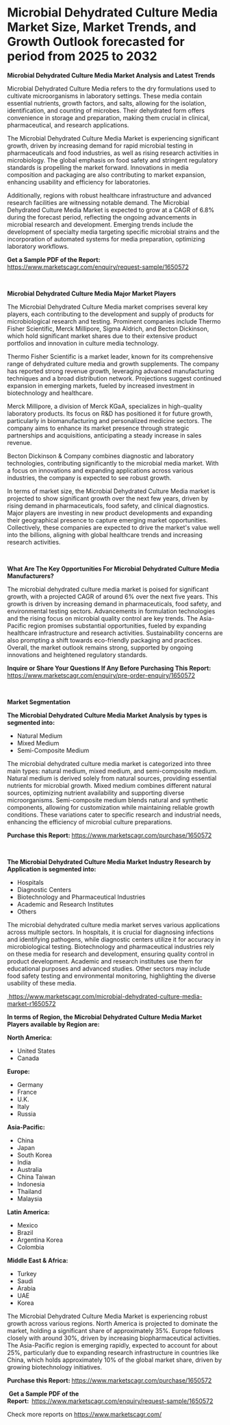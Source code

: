<p><h1>Microbial Dehydrated Culture Media Market Size, Market Trends, and Growth Outlook forecasted for period from 2025 to 2032</h1></p><p><strong>Microbial Dehydrated Culture Media Market Analysis and Latest Trends</strong></p>
<p><p>Microbial Dehydrated Culture Media refers to the dry formulations used to cultivate microorganisms in laboratory settings. These media contain essential nutrients, growth factors, and salts, allowing for the isolation, identification, and counting of microbes. Their dehydrated form offers convenience in storage and preparation, making them crucial in clinical, pharmaceutical, and research applications. </p><p>The Microbial Dehydrated Culture Media Market is experiencing significant growth, driven by increasing demand for rapid microbial testing in pharmaceuticals and food industries, as well as rising research activities in microbiology. The global emphasis on food safety and stringent regulatory standards is propelling the market forward. Innovations in media composition and packaging are also contributing to market expansion, enhancing usability and efficiency for laboratories.</p><p>Additionally, regions with robust healthcare infrastructure and advanced research facilities are witnessing notable demand. The Microbial Dehydrated Culture Media Market is expected to grow at a CAGR of 6.8% during the forecast period, reflecting the ongoing advancements in microbial research and development. Emerging trends include the development of specialty media targeting specific microbial strains and the incorporation of automated systems for media preparation, optimizing laboratory workflows.</p></p>
<p><strong>Get a Sample PDF of the Report:&nbsp;</strong> <a href="https://www.marketscagr.com/enquiry/request-sample/1650572?utm_campaign=2770&utm_medium=2&utm_source=Github&utm_content=ia&utm_term=23032025&utm_id=microbial-dehydrated-culture-media">https://www.marketscagr.com/enquiry/request-sample/1650572</a></p>
<p>&nbsp;</p>
<p><strong>Microbial Dehydrated Culture Media Major Market Players</strong></p>
<p><p>The Microbial Dehydrated Culture Media market comprises several key players, each contributing to the development and supply of products for microbiological research and testing. Prominent companies include Thermo Fisher Scientific, Merck Millipore, Sigma Aldrich, and Becton Dickinson, which hold significant market shares due to their extensive product portfolios and innovation in culture media technology.</p><p>Thermo Fisher Scientific is a market leader, known for its comprehensive range of dehydrated culture media and growth supplements. The company has reported strong revenue growth, leveraging advanced manufacturing techniques and a broad distribution network. Projections suggest continued expansion in emerging markets, fueled by increased investment in biotechnology and healthcare.</p><p>Merck Millipore, a division of Merck KGaA, specializes in high-quality laboratory products. Its focus on R&D has positioned it for future growth, particularly in biomanufacturing and personalized medicine sectors. The company aims to enhance its market presence through strategic partnerships and acquisitions, anticipating a steady increase in sales revenue.</p><p>Becton Dickinson & Company combines diagnostic and laboratory technologies, contributing significantly to the microbial media market. With a focus on innovations and expanding applications across various industries, the company is expected to see robust growth.</p><p>In terms of market size, the Microbial Dehydrated Culture Media market is projected to show significant growth over the next few years, driven by rising demand in pharmaceuticals, food safety, and clinical diagnostics. Major players are investing in new product developments and expanding their geographical presence to capture emerging market opportunities. Collectively, these companies are expected to drive the market's value well into the billions, aligning with global healthcare trends and increasing research activities.</p></p>
<p>&nbsp;</p>
<p><strong>What Are The Key Opportunities For Microbial Dehydrated Culture Media Manufacturers?</strong></p>
<p><p>The microbial dehydrated culture media market is poised for significant growth, with a projected CAGR of around 6% over the next five years. This growth is driven by increasing demand in pharmaceuticals, food safety, and environmental testing sectors. Advancements in formulation technologies and the rising focus on microbial quality control are key trends. The Asia-Pacific region promises substantial opportunities, fueled by expanding healthcare infrastructure and research activities. Sustainability concerns are also prompting a shift towards eco-friendly packaging and practices. Overall, the market outlook remains strong, supported by ongoing innovations and heightened regulatory standards.</p></p>
<p><strong>Inquire or Share Your Questions If Any Before Purchasing This Report:</strong> <a href="https://www.marketscagr.com/enquiry/pre-order-enquiry/1650572?utm_campaign=2770&utm_medium=2&utm_source=Github&utm_content=ia&utm_term=23032025&utm_id=microbial-dehydrated-culture-media">https://www.marketscagr.com/enquiry/pre-order-enquiry/1650572</a></p>
<p>&nbsp;</p>
<p><strong>Market Segmentation</strong></p>
<p><strong>The Microbial Dehydrated Culture Media Market Analysis by types is segmented into:</strong></p>
<p><ul><li>Natural Medium</li><li>Mixed Medium</li><li>Semi-Composite Medium</li></ul></p>
<p><p>The microbial dehydrated culture media market is categorized into three main types: natural medium, mixed medium, and semi-composite medium. Natural medium is derived solely from natural sources, providing essential nutrients for microbial growth. Mixed medium combines different natural sources, optimizing nutrient availability and supporting diverse microorganisms. Semi-composite medium blends natural and synthetic components, allowing for customization while maintaining reliable growth conditions. These variations cater to specific research and industrial needs, enhancing the efficiency of microbial culture preparations.</p></p>
<p><strong>Purchase this Report:&nbsp;</strong><a href="https://www.marketscagr.com/purchase/1650572?utm_campaign=2770&utm_medium=2&utm_source=Github&utm_content=ia&utm_term=23032025&utm_id=microbial-dehydrated-culture-media">https://www.marketscagr.com/purchase/1650572</a></p>
<p>&nbsp;</p>
<p><strong>The Microbial Dehydrated Culture Media Market Industry Research by Application is segmented into:</strong></p>
<p><ul><li>Hospitals</li><li>Diagnostic Centers</li><li>Biotechnology and Pharmaceutical Industries</li><li>Academic and Research Institutes</li><li>Others</li></ul></p>
<p><p>The microbial dehydrated culture media market serves various applications across multiple sectors. In hospitals, it is crucial for diagnosing infections and identifying pathogens, while diagnostic centers utilize it for accuracy in microbiological testing. Biotechnology and pharmaceutical industries rely on these media for research and development, ensuring quality control in product development. Academic and research institutes use them for educational purposes and advanced studies. Other sectors may include food safety testing and environmental monitoring, highlighting the diverse usability of these media.</p></p>
<p><a href="https://www.marketscagr.com/microbial-dehydrated-culture-media-market-r1650572?utm_campaign=2770&utm_medium=2&utm_source=Github&utm_content=ia&utm_term=23032025&utm_id=microbial-dehydrated-culture-media">&nbsp;https://www.marketscagr.com/microbial-dehydrated-culture-media-market-r1650572</a></p>
<p><strong>In terms of Region, the Microbial Dehydrated Culture Media Market Players available by Region are:</strong></p>
<p>
    <p> <strong> North America: </strong>
        <ul>
            <li>United States</li>
            <li>Canada</li>
        </ul>
        </p> 
    <p> <strong> Europe: </strong>
        <ul>
            <li>Germany</li>
            <li>France</li>
            <li>U.K.</li>
            <li>Italy</li>
            <li>Russia</li>
        </ul>
        </p> 
    <p> <strong> Asia-Pacific: </strong>
        <ul>
            <li>China</li>
            <li>Japan</li>
            <li>South Korea</li>
            <li>India</li>
            <li>Australia</li>
            <li>China Taiwan</li>
            <li>Indonesia</li>
            <li>Thailand</li>
            <li>Malaysia</li>
        </ul>
        </p> 
    <p> <strong> Latin America: </strong>
        <ul>
            <li>Mexico</li>
            <li>Brazil</li>
            <li>Argentina Korea</li>
            <li>Colombia</li>
        </ul>
        </p> 
    <p> <strong> Middle East & Africa: </strong>
        <ul>
            <li>Turkey</li>
            <li>Saudi</li>
            <li>Arabia</li>
            <li>UAE</li>
            <li>Korea</li>
        </ul>
    </p>
    </p>
<p><p>The Microbial Dehydrated Culture Media Market is experiencing robust growth across various regions. North America is projected to dominate the market, holding a significant share of approximately 35%. Europe follows closely with around 30%, driven by increasing biopharmaceutical activities. The Asia-Pacific region is emerging rapidly, expected to account for about 25%, particularly due to expanding research infrastructure in countries like China, which holds approximately 10% of the global market share, driven by growing biotechnology initiatives.</p></p>
<p><strong>Purchase this Report: </strong><a href="https://www.marketscagr.com/purchase/1650572?utm_campaign=2770&utm_medium=2&utm_source=Github&utm_content=ia&utm_term=23032025&utm_id=microbial-dehydrated-culture-media">https://www.marketscagr.com/purchase/1650572</a></p>
<p>&nbsp;<strong>Get a Sample PDF of the Report:&nbsp;&nbsp;</strong><a href="https://www.marketscagr.com/enquiry/request-sample/1650572?utm_campaign=2770&utm_medium=2&utm_source=Github&utm_content=ia&utm_term=23032025&utm_id=microbial-dehydrated-culture-media">https://www.marketscagr.com/enquiry/request-sample/1650572</a></p>
<p><strong></strong></p>
<p>Check more reports on <a href="https://www.marketscagr.com/?utm_campaign=2770&utm_medium=2&utm_source=Github&utm_content=ia&utm_term=23032025&utm_id=microbial-dehydrated-culture-media">https://www.marketscagr.com/</a></p>